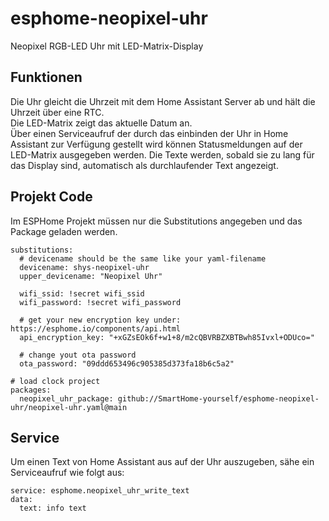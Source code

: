 # esphome-neopixel-uhr
Neopixel RGB-LED Uhr mit LED-Matrix-Display



## Funktionen
Die Uhr gleicht die Uhrzeit mit dem Home Assistant Server ab und hält die Uhrzeit über eine RTC.  
Die LED-Matrix zeigt das aktuelle Datum an.  
Über einen Serviceaufruf der durch das einbinden der Uhr in Home Assistant zur Verfügung gestellt wird können Statusmeldungen auf der LED-Matrix ausgegeben werden. Die Texte werden, sobald sie zu lang für das Display sind, automatisch als durchlaufender Text angezeigt. 



## Projekt Code
Im ESPHome Projekt müssen nur die Substitutions angegeben und das Package geladen werden.

```
substitutions:
  # devicename should be the same like your yaml-filename
  devicename: shys-neopixel-uhr
  upper_devicename: "Neopixel Uhr"

  wifi_ssid: !secret wifi_ssid
  wifi_password: !secret wifi_password
  
  # get your new encryption key under: https://esphome.io/components/api.html
  api_encryption_key: "+xGZsEOk6f+w1+8/m2cQBVRBZXBTBwh85Ivxl+ODUco="
  
  # change yout ota password
  ota_password: "09ddd653496c905385d373fa18b6c5a2"
  
# load clock project
packages:
  neopixel_uhr_package: github://SmartHome-yourself/esphome-neopixel-uhr/neopixel-uhr.yaml@main
```


## Service
Um einen Text von Home Assistant aus auf der Uhr auszugeben, sähe ein Serviceaufruf wie folgt aus:
```
service: esphome.neopixel_uhr_write_text
data:
  text: info text
```

